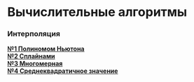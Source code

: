 # Вычислительные алгоритмы
### Интерполяция
[**№1 Полиномом Ньютона**](https://github.com/Winterpuma/bmstu_computational-algorithms/tree/master/lab_1)  
[**№2 Сплайнами**](https://github.com/Winterpuma/bmstu_computational-algorithms/tree/master/lab_2)  
[**№3 Многомерная**](https://github.com/Winterpuma/bmstu_computational-algorithms/tree/master/lab_3)  
[**№4 Среднеквадратичное значение**](https://github.com/Winterpuma/bmstu_computational-algorithms/tree/master/lab_4)  
